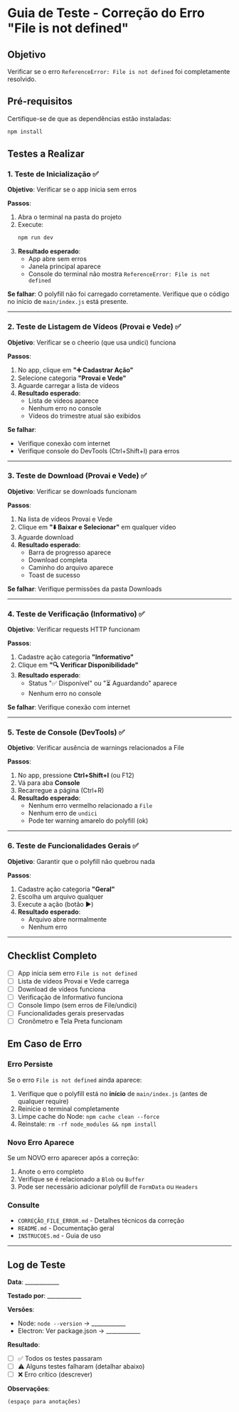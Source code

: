 # Guia de Teste - Correção do Erro "File is not defined"

## Objetivo

Verificar se o erro `ReferenceError: File is not defined` foi completamente resolvido.

## Pré-requisitos

Certifique-se de que as dependências estão instaladas:

```bash
npm install
```

## Testes a Realizar

### 1. Teste de Inicialização ✅

**Objetivo**: Verificar se o app inicia sem erros

**Passos**:
1. Abra o terminal na pasta do projeto
2. Execute:
   ```bash
   npm run dev
   ```
3. **Resultado esperado**:
   - App abre sem erros
   - Janela principal aparece
   - Console do terminal não mostra `ReferenceError: File is not defined`

**Se falhar**: O polyfill não foi carregado corretamente. Verifique que o código no início de `main/index.js` está presente.

---

### 2. Teste de Listagem de Vídeos (Provai e Vede) ✅

**Objetivo**: Verificar se o cheerio (que usa undici) funciona

**Passos**:
1. No app, clique em **"➕ Cadastrar Ação"**
2. Selecione categoria **"Provai e Vede"**
3. Aguarde carregar a lista de vídeos
4. **Resultado esperado**:
   - Lista de vídeos aparece
   - Nenhum erro no console
   - Vídeos do trimestre atual são exibidos

**Se falhar**:
- Verifique conexão com internet
- Verifique console do DevTools (Ctrl+Shift+I) para erros

---

### 3. Teste de Download (Provai e Vede) ✅

**Objetivo**: Verificar se downloads funcionam

**Passos**:
1. Na lista de vídeos Provai e Vede
2. Clique em **"⬇️ Baixar e Selecionar"** em qualquer vídeo
3. Aguarde download
4. **Resultado esperado**:
   - Barra de progresso aparece
   - Download completa
   - Caminho do arquivo aparece
   - Toast de sucesso

**Se falhar**: Verifique permissões da pasta Downloads

---

### 4. Teste de Verificação (Informativo) ✅

**Objetivo**: Verificar requests HTTP funcionam

**Passos**:
1. Cadastre ação categoria **"Informativo"**
2. Clique em **"🔍 Verificar Disponibilidade"**
3. **Resultado esperado**:
   - Status "✅ Disponível" ou "⏳ Aguardando" aparece
   - Nenhum erro no console

**Se falhar**: Verifique conexão com internet

---

### 5. Teste de Console (DevTools) ✅

**Objetivo**: Verificar ausência de warnings relacionados a File

**Passos**:
1. No app, pressione **Ctrl+Shift+I** (ou F12)
2. Vá para aba **Console**
3. Recarregue a página (Ctrl+R)
4. **Resultado esperado**:
   - Nenhum erro vermelho relacionado a `File`
   - Nenhum erro de `undici`
   - Pode ter warning amarelo do polyfill (ok)

---

### 6. Teste de Funcionalidades Gerais ✅

**Objetivo**: Garantir que o polyfill não quebrou nada

**Passos**:
1. Cadastre ação categoria **"Geral"**
2. Escolha um arquivo qualquer
3. Execute a ação (botão ▶️)
4. **Resultado esperado**:
   - Arquivo abre normalmente
   - Nenhum erro

---

## Checklist Completo

- [ ] App inicia sem erro `File is not defined`
- [ ] Lista de vídeos Provai e Vede carrega
- [ ] Download de vídeos funciona
- [ ] Verificação de Informativo funciona
- [ ] Console limpo (sem erros de File/undici)
- [ ] Funcionalidades gerais preservadas
- [ ] Cronômetro e Tela Preta funcionam

## Em Caso de Erro

### Erro Persiste

Se o erro `File is not defined` ainda aparece:

1. Verifique que o polyfill está no **início** de `main/index.js` (antes de qualquer require)
2. Reinicie o terminal completamente
3. Limpe cache do Node: `npm cache clean --force`
4. Reinstale: `rm -rf node_modules && npm install`

### Novo Erro Aparece

Se um NOVO erro aparecer após a correção:

1. Anote o erro completo
2. Verifique se é relacionado a `Blob` ou `Buffer`
3. Pode ser necessário adicionar polyfill de `FormData` ou `Headers`

### Consulte

- `CORREÇÃO_FILE_ERROR.md` - Detalhes técnicos da correção
- `README.md` - Documentação geral
- `INSTRUCOES.md` - Guia de uso

---

## Log de Teste

**Data**: ____________

**Testado por**: ____________

**Versões**:
- Node: `node --version` → ____________
- Electron: Ver package.json → ____________

**Resultado**:
- [ ] ✅ Todos os testes passaram
- [ ] ⚠️ Alguns testes falharam (detalhar abaixo)
- [ ] ❌ Erro crítico (descrever)

**Observações**:
```
(espaço para anotações)
```
